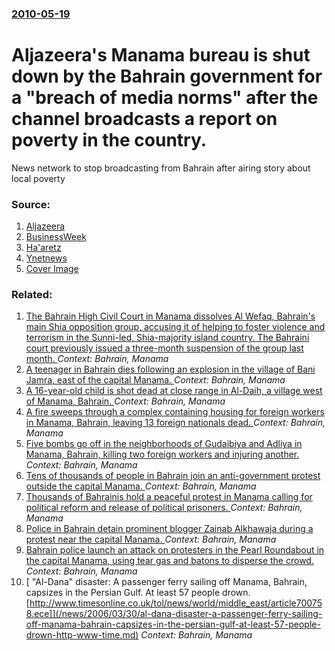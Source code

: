 ### [2010-05-19](/news/2010/05/19/index.md)

# Aljazeera's Manama bureau is shut down by the Bahrain government for a "breach of media norms" after the channel broadcasts a report on poverty in the country. 

News network to stop broadcasting from Bahrain after airing story about local poverty


### Source:

1. [Aljazeera](http://english.aljazeera.net/news/middleeast/2010/05/2010519123656935254.html)
2. [BusinessWeek](http://www.businessweek.com/ap/financialnews/D9FQ018O5.htm)
3. [Ha'aretz](http://www.haaretz.com/news/international/bahrain-suspends-al-jazeera-for-flouting-press-laws-1.291094)
4. [Ynetnews](http://www.ynetnews.com/articles/0,7340,L-3891568,00.html)
4. [Cover Image](http://www.ynetnews.com/images/default_EynetLogo200_200.jpg)

### Related:

1. [The Bahrain High Civil Court in Manama dissolves Al Wefaq, Bahrain's main Shia opposition group, accusing it of helping to foster violence and terrorism in the Sunni-led, Shia-majority island country. The Bahraini court previously issued a three-month suspension of the group last month. ](/news/2016/07/17/the-bahrain-high-civil-court-in-manama-dissolves-al-wefaq-bahrain-s-main-shia-opposition-group-accusing-it-of-helping-to-foster-violence-a.md) _Context: Bahrain, Manama_
2. [A teenager in Bahrain dies following an explosion in the village of Bani Jamra, east of the capital Manama. ](/news/2013/10/23/a-teenager-in-bahrain-dies-following-an-explosion-in-the-village-of-bani-jamra-east-of-the-capital-manama.md) _Context: Bahrain, Manama_
3. [A 16-year-old child is shot dead at close range in Al-Daih, a village west of Manama, Bahrain. ](/news/2013/02/14/a-16-year-old-child-is-shot-dead-at-close-range-in-al-daih-a-village-west-of-manama-bahrain.md) _Context: Bahrain, Manama_
4. [A fire sweeps through a complex containing housing for foreign workers in Manama, Bahrain, leaving 13 foreign nationals dead. ](/news/2013/01/11/a-fire-sweeps-through-a-complex-containing-housing-for-foreign-workers-in-manama-bahrain-leaving-13-foreign-nationals-dead.md) _Context: Bahrain, Manama_
5. [Five bombs go off in the neighborhoods of Gudaibiya and Adliya in Manama, Bahrain, killing two foreign workers and injuring another. ](/news/2012/11/5/five-bombs-go-off-in-the-neighborhoods-of-gudaibiya-and-adliya-in-manama-bahrain-killing-two-foreign-workers-and-injuring-another.md) _Context: Bahrain, Manama_
6. [Tens of thousands of people in Bahrain join an anti-government protest outside the capital Manama. ](/news/2012/03/9/tens-of-thousands-of-people-in-bahrain-join-an-anti-government-protest-outside-the-capital-manama.md) _Context: Bahrain, Manama_
7. [Thousands of Bahrainis hold a peaceful protest in Manama calling for political reform and release of political prisoners. ](/news/2012/02/3/thousands-of-bahrainis-hold-a-peaceful-protest-in-manama-calling-for-political-reform-and-release-of-political-prisoners.md) _Context: Bahrain, Manama_
8. [Police in Bahrain detain prominent blogger Zainab Alkhawaja during a protest near the capital Manama. ](/news/2011/12/15/police-in-bahrain-detain-prominent-blogger-zainab-alkhawaja-during-a-protest-near-the-capital-manama.md) _Context: Bahrain, Manama_
9. [Bahrain police launch an attack on protesters in the Pearl Roundabout in the capital Manama, using tear gas and batons to disperse the crowd. ](/news/2011/02/17/bahrain-police-launch-an-attack-on-protesters-in-the-pearl-roundabout-in-the-capital-manama-using-tear-gas-and-batons-to-disperse-the-crowd.md) _Context: Bahrain, Manama_
10. [ "Al-Dana" disaster: A passenger ferry sailing off Manama, Bahrain, capsizes in the Persian Gulf. At least 57 people drown. [http://www.timesonline.co.uk/tol/news/world/middle_east/article700758.ece]](/news/2006/03/30/al-dana-disaster-a-passenger-ferry-sailing-off-manama-bahrain-capsizes-in-the-persian-gulf-at-least-57-people-drown-http-www-time.md) _Context: Bahrain, Manama_
